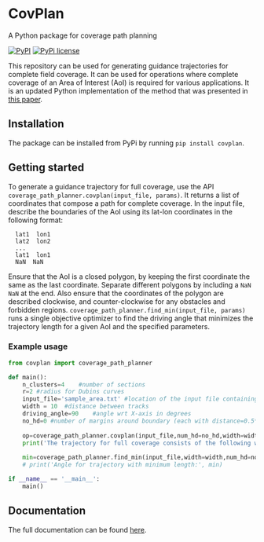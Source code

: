 # CovPlan

A Python package for coverage path planning

[![PyPI](https://img.shields.io/pypi/v/covplan?color=blue&label=pypi)](https://pypi.org/project/covplan/0.1.0/)
[![PyPi license](https://img.shields.io/pypi/l/ansicolortags.svg)](https://pypi.org/project/covplan/0.1.0/)

This repository can be used for generating guidance trajectories for complete field coverage. It can be used for operations where complete coverage of an Area of Interest (AoI) is required for various applications. It is an updated Python implementation of the method that was presented in [this paper](https://journals.sagepub.com/doi/full/10.5772/56248).

## Installation

The package can be installed from PyPi by running `pip install covplan`. 

## Getting started

To generate a guidance trajectory for full coverage, use the API `coverage_path_planner.covplan(input_file, params)`. It returns a list of coordinates that compose a path for complete coverage.
In the input file, describe the boundaries of the AoI using its lat-lon coordinates in the following format:  
```
  lat1  lon1
  lat2  lon2
  ...
  lat1  lon1
  NaN  NaN
```
Ensure that the AoI is a closed polygon, by keeping the first coordinate the same as the last coordinate. Separate different polygons by including a `NaN NaN` at the end. Also ensure that the coordinates of the polygon are described clockwise, and counter-clockwise for any obstacles and forbidden regions.
`coverage_path_planner.find_min(input_file, params)` runs a single objective optimizer to find the driving angle that minimizes the trajectory length for a given AoI and the specified parameters.

### Example usage
```python
from covplan import coverage_path_planner

def main():
	n_clusters=4	#number of sections
	r=2	#radius for Dubins curves
	input_file='sample_area.txt' #location of the input file containing coordinates of the field
	width = 10	#distance between tracks
	driving_angle=90	#angle wrt X-axis in degrees
	no_hd=0	#number of margins around boundary (each with distance=0.5*width) if needed, otherwise 0
	
	op=coverage_path_planner.covplan(input_file,num_hd=no_hd,width=width,theta=driving_angle,num_clusters=n_clusters,radius=r,visualize=False) # returns list of waypoint coordinates composing full trajectory for coverage
	print('The trajectory for full coverage consists of the following waypoints:',op)
	
	min=coverage_path_planner.find_min(input_file,width=width,num_hd=no_hd,num_clusters=n_clusters,radius=r,verbose=True)  # runs optimizer and returns angle corresponding to minimum path length
	# print('Angle for trajectory with minimum length:', min)

if __name__ == '__main__':
	main()
```

## Documentation

The full documentation can be found [here](https://covplan.readthedocs.io/).